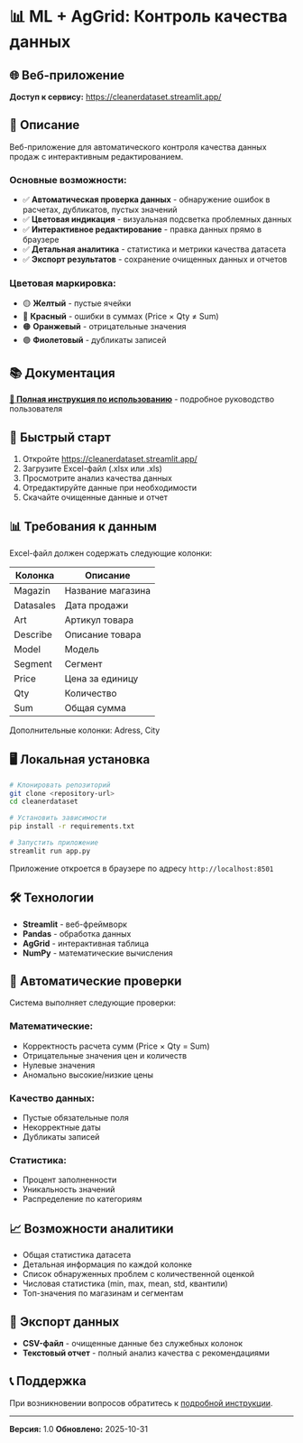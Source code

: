 # 📊 ML + AgGrid: Контроль качества данных

## 🌐 Веб-приложение

**Доступ к сервису:** https://cleanerdataset.streamlit.app/

## 📖 Описание

Веб-приложение для автоматического контроля качества данных продаж с интерактивным редактированием.

### Основные возможности:

- ✅ **Автоматическая проверка данных** - обнаружение ошибок в расчетах, дубликатов, пустых значений
- ✅ **Цветовая индикация** - визуальная подсветка проблемных данных
- ✅ **Интерактивное редактирование** - правка данных прямо в браузере
- ✅ **Детальная аналитика** - статистика и метрики качества датасета
- ✅ **Экспорт результатов** - сохранение очищенных данных и отчетов

### Цветовая маркировка:

- 🟡 **Желтый** - пустые ячейки
- 🔴 **Красный** - ошибки в суммах (Price × Qty ≠ Sum)
- 🟠 **Оранжевый** - отрицательные значения
- 🟣 **Фиолетовый** - дубликаты записей

## 📚 Документация

**[📖 Полная инструкция по использованию](ИНСТРУКЦИЯ.md)** - подробное руководство пользователя

## 🚀 Быстрый старт

1. Откройте https://cleanerdataset.streamlit.app/
2. Загрузите Excel-файл (.xlsx или .xls)
3. Просмотрите анализ качества данных
4. Отредактируйте данные при необходимости
5. Скачайте очищенные данные и отчет

## 📊 Требования к данным

Excel-файл должен содержать следующие колонки:

| Колонка | Описание |
|---------|----------|
| Magazin | Название магазина |
| Datasales | Дата продажи |
| Art | Артикул товара |
| Describe | Описание товара |
| Model | Модель |
| Segment | Сегмент |
| Price | Цена за единицу |
| Qty | Количество |
| Sum | Общая сумма |

Дополнительные колонки: Adress, City

## 🖥️ Локальная установка

```bash
# Клонировать репозиторий
git clone <repository-url>
cd cleanerdataset

# Установить зависимости
pip install -r requirements.txt

# Запустить приложение
streamlit run app.py
```

Приложение откроется в браузере по адресу `http://localhost:8501`

## 🛠️ Технологии

- **Streamlit** - веб-фреймворк
- **Pandas** - обработка данных
- **AgGrid** - интерактивная таблица
- **NumPy** - математические вычисления

## 📝 Автоматические проверки

Система выполняет следующие проверки:

### Математические:
- Корректность расчета сумм (Price × Qty = Sum)
- Отрицательные значения цен и количеств
- Нулевые значения
- Аномально высокие/низкие цены

### Качество данных:
- Пустые обязательные поля
- Некорректные даты
- Дубликаты записей

### Статистика:
- Процент заполненности
- Уникальность значений
- Распределение по категориям

## 📈 Возможности аналитики

- Общая статистика датасета
- Детальная информация по каждой колонке
- Список обнаруженных проблем с количественной оценкой
- Числовая статистика (min, max, mean, std, квантили)
- Топ-значения по магазинам и сегментам

## 💾 Экспорт данных

- **CSV-файл** - очищенные данные без служебных колонок
- **Текстовый отчет** - полный анализ качества с рекомендациями

## 📞 Поддержка

При возникновении вопросов обратитесь к [подробной инструкции](ИНСТРУКЦИЯ.md).

---

**Версия:** 1.0
**Обновлено:** 2025-10-31
